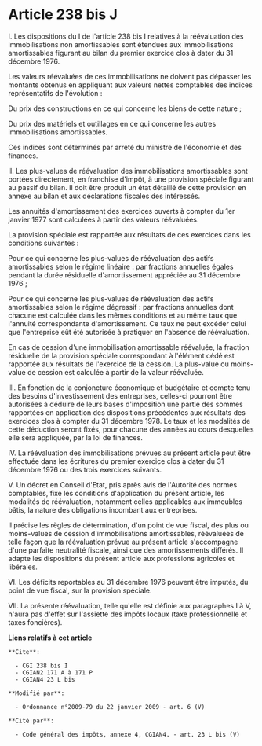 # Article 238 bis J

I. Les dispositions du I de l'article 238 bis I relatives à la réévaluation des immobilisations non amortissables sont
étendues aux immobilisations amortissables figurant au bilan du premier exercice clos à dater du 31 décembre 1976. 

Les valeurs réévaluées de ces immobilisations ne doivent pas dépasser les montants obtenus en appliquant aux valeurs nettes
comptables des indices représentatifs de l'évolution : 

Du prix des constructions en ce qui concerne les biens de cette nature ; 

Du prix des matériels et outillages en ce qui concerne les autres immobilisations amortissables. 

Ces indices sont déterminés par arrêté du ministre de l'économie et des finances. 

II. Les plus-values de réévaluation des immobilisations amortissables sont portées directement, en franchise d'impôt, à une
provision spéciale figurant au passif du bilan. Il doit être produit un état détaillé de cette provision en annexe au bilan
et aux déclarations fiscales des intéressés. 

Les annuités d'amortissement des exercices ouverts à compter du 1er janvier 1977 sont calculées à partir des valeurs
réévaluées. 

La provision spéciale est rapportée aux résultats de ces exercices dans les conditions suivantes : 

Pour ce qui concerne les plus-values de réévaluation des actifs amortissables selon le régime linéaire : par fractions
annuelles égales pendant la durée résiduelle d'amortissement appréciée au 31 décembre 1976 ; 

Pour ce qui concerne les plus-values de réévaluation des actifs amortissables selon le régime dégressif : par fractions
annuelles dont chacune est calculée dans les mêmes conditions et au même taux que l'annuité correspondante d'amortissement.
Ce taux ne peut excéder celui que l'entreprise eût été autorisée à pratiquer en l'absence de réévaluation. 

En cas de cession d'une immobilisation amortissable réévaluée, la fraction résiduelle de la provision spéciale correspondant
à l'élément cédé est rapportée aux résultats de l'exercice de la cession. La plus-value ou moins-value de cession est
calculée à partir de la valeur réévaluée. 

III. En fonction de la conjoncture économique et budgétaire et compte tenu des besoins d'investissement des entreprises,
celles-ci pourront être autorisées à déduire de leurs bases d'imposition une partie des sommes rapportées en application des
dispositions précédentes aux résultats des exercices clos à compter du 31 décembre 1978. Le taux et les modalités de cette
déduction seront fixés, pour chacune des années au cours desquelles elle sera appliquée, par la loi de finances. 

IV. La réévaluation des immobilisations prévues au présent article peut être effectuée dans les écritures du premier exercice
clos à dater du 31 décembre 1976 ou des trois exercices suivants.

V. Un décret en Conseil d'Etat, pris après avis de l'Autorité des normes comptables, fixe les conditions d'application du
présent article, les modalités de réévaluation, notamment celles applicables aux immeubles bâtis, la nature des obligations
incombant aux entreprises. 

Il précise les règles de détermination, d'un point de vue fiscal, des plus ou moins-values de cession d'immobilisations
amortissables, réévaluées de telle façon que la réévaluation prévue au présent article s'accompagne d'une parfaite neutralité
fiscale, ainsi que des amortissements différés. Il adapte les dispositions du présent article aux professions agricoles et
libérales. 

VI. Les déficits reportables au 31 décembre 1976 peuvent être imputés, du point de vue fiscal, sur la provision spéciale. 

VII. La présente réévaluation, telle qu'elle est définie aux paragraphes I à V, n'aura pas d'effet sur l'assiette des impôts
locaux (taxe professionnelle et taxes foncières).

**Liens relatifs à cet article**

	**Cite**:

	  - CGI 238 bis I
	  - CGIAN2 171 A à 171 P
	  - CGIAN4 23 L bis

	**Modifié par**:

	  - Ordonnance n°2009-79 du 22 janvier 2009 - art. 6 (V)

	**Cité par**:

	  - Code général des impôts, annexe 4, CGIAN4. - art. 23 L bis (V)
